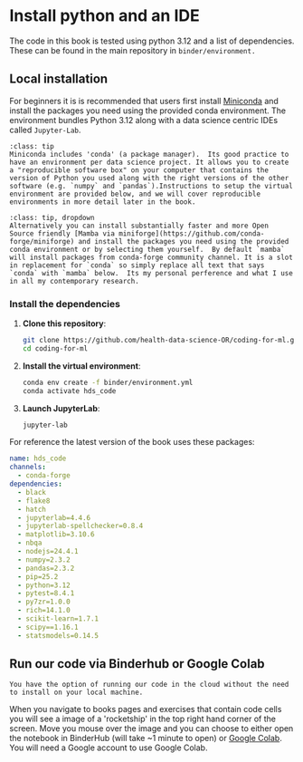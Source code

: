 # Install python and an IDE

The code in this book is tested using python 3.12 and a list of dependencies.  These can be found in the main repository in `binder/environment.`

## Local installation

For beginners it is is recommended that users first install [Miniconda](https://docs.conda.io/en/latest/miniconda.html) and install the packages you need using the provided conda environment. The environment bundles Python 3.12 along with a data science centric IDEs called `Jupyter-Lab`.

```{admonition} See also
:class: tip
Miniconda includes 'conda' (a package manager).  Its good practice to have an environment per data science project. It allows you to create a "reproducible software box" on your computer that contains the version of Python you used along with the right versions of the other software (e.g. `numpy` and `pandas`).Instructions to setup the virtual environment are provided below, and we will cover reproducible environments in more detail later in the book.
```

```{admonition} An alternative to conda
:class: tip, dropdown
Alternatively you can install substantially faster and more Open Source friendly [Mamba via miniforge](https://github.com/conda-forge/miniforge) and install the packages you need using the provided conda environment or by selecting them yourself.  By default `mamba` will install packages from conda-forge community channel. It is a slot in replacement for `conda` so simply replace all text that says `conda` with `mamba` below.  Its my personal perference and what I use in all my contemporary research.
```

### Install the dependencies

1. **Clone this repository**:
   ```sh
   git clone https://github.com/health-data-science-OR/coding-for-ml.git
   cd coding-for-ml
   ```

2. **Install the virtual environment**:
   ```sh
   conda env create -f binder/environment.yml
   conda activate hds_code
   ```

3. **Launch JupyterLab**:
   ```sh
   jupyter-lab
   ```

For reference the latest version of the book uses these packages:

```yml
name: hds_code
channels:
  - conda-forge
dependencies:
  - black
  - flake8
  - hatch
  - jupyterlab=4.4.6
  - jupyterlab-spellchecker=0.8.4
  - matplotlib=3.10.6
  - nbqa
  - nodejs=24.4.1
  - numpy=2.3.2
  - pandas=2.3.2
  - pip=25.2
  - python=3.12
  - pytest=8.4.1
  - py7zr=1.0.0
  - rich=14.1.0
  - scikit-learn=1.7.1
  - scipy==1.16.1
  - statsmodels=0.14.5    
```

## Run our code via Binderhub or Google Colab

```{note}
You have the option of running our code in the cloud without the need to install on your local machine.
```

When you navigate to books pages and exercises that contain code cells you will see a image of a 'rocketship' in the top right hand corner of the screen.  Move you mouse over the image and you can choose to either open the notebook in BinderHub (will take ~1 minute to open) or [Google Colab](https://colab.research.google.com). You will need a Google account to use Google Colab.